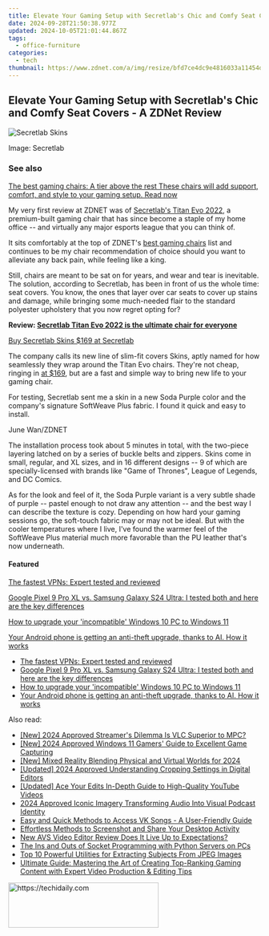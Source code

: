 ```yaml
---
title: Elevate Your Gaming Setup with Secretlab's Chic and Comfy Seat Covers - A ZDNet Review
date: 2024-09-28T21:50:38.977Z
updated: 2024-10-05T21:01:44.867Z
tags:
  - office-furniture
categories:
  - tech
thumbnail: https://www.zdnet.com/a/img/resize/bfd7ce4dc9e4816033a11454d6d302b7b583bdb3/2022/11/03/20a64c6b-8ef3-41aa-b688-6e95d1a52093/4057660-secretlab-skins.jpg?width=170&height=96&fit=crop&auto=webp
---
```


## Elevate Your Gaming Setup with Secretlab's Chic and Comfy Seat Covers - A ZDNet Review

![Secretlab Skins](https://www.zdnet.com/a/img/resize/a124e01e9a9ac20bb4dd364ebd651626f1ccba91/2022/11/03/20a64c6b-8ef3-41aa-b688-6e95d1a52093/4057660-secretlab-skins.jpg?auto=webp&width=1280)

Image: Secretlab

### See also

[The best gaming chairs: A tier above the rest These chairs will add support, comfort, and style to your gaming setup.  Read now](https://www.zdnet.com/article/best-gaming-chair/)

My very first review at ZDNET was of [Secretlab's Titan Evo 2022](https://oc.brcclx.com/t?lid=26675287&tid=zd-%5F%5FCOM%5FCLICK%5FID%5F%5F-dtp), a premium-built gaming chair that has since become a staple of my home office -- and virtually any major esports league that you can think of. 

It sits comfortably at the top of ZDNET's [best gaming chairs](https://www.zdnet.com/home-and-office/home-entertainment/best-gaming-chair/) list and continues to be my chair recommendation of choice should you want to alleviate any back pain, while feeling like a king. 

Still, chairs are meant to be sat on for years, and wear and tear is inevitable. The solution, according to Secretlab, has been in front of us the whole time: seat covers. You know, the ones that layer over car seats to cover up stains and damage, while bringing some much-needed flair to the standard polyester upholstery that you now regret opting for?

**Review: [Secretlab Titan Evo 2022 is the ultimate chair for everyone](https://www.zdnet.com/home-and-office/home-entertainment/secretlab-titan-evo-2022-series-gaming-chair-review/)**

[Buy Secretlab Skins $169 at Secretlab](https://oc.brcclx.com/t?lid=26675287&tid=zd-%5F%5FCOM%5FCLICK%5FID%5F%5F-dtp)

The company calls its new line of slim-fit covers Skins, aptly named for how seamlessly they wrap around the Titan Evo chairs. They're not cheap, ringing in [at $169](https://oc.brcclx.com/t?lid=26675287&tid=zd-%5F%5FCOM%5FCLICK%5FID%5F%5F-dtp), but are a fast and simple way to bring new life to your gaming chair.

For testing, Secretlab sent me a skin in a new Soda Purple color and the company's signature SoftWeave Plus fabric. I found it quick and easy to install.

June Wan/ZDNET

The installation process took about 5 minutes in total, with the two-piece layering latched on by a series of buckle belts and zippers. Skins come in small, regular, and XL sizes, and in 16 different designs -- 9 of which are specially-licensed with brands like "Game of Thrones", League of Legends, and DC Comics. 

As for the look and feel of it, the Soda Purple variant is a very subtle shade of purple -- pastel enough to not draw any attention -- and the best way I can describe the texture is cozy. Depending on how hard your gaming sessions go, the soft-touch fabric may or may not be ideal. But with the cooler temperatures where I live, I've found the warmer feel of the SoftWeave Plus material much more favorable than the PU leather that's now underneath. 

#### Featured

[The fastest VPNs: Expert tested and reviewed](https://www.zdnet.com/article/fastest-vpn/ "The fastest VPNs: Expert tested and reviewed")

[Google Pixel 9 Pro XL vs. Samsung Galaxy S24 Ultra: I tested both and here are the key differences](https://www.zdnet.com/article/google-pixel-9-pro-xl-vs-samsung-galaxy-s24-ultra/ "Google Pixel 9 Pro XL vs. Samsung Galaxy S24 Ultra: I tested both and here are the key differences")

[How to upgrade your 'incompatible' Windows 10 PC to Windows 11](https://www.zdnet.com/article/how-to-upgrade-your-incompatible-windows-10-pc-to-windows-11/ "How to upgrade your 'incompatible' Windows 10 PC to Windows 11")

[Your Android phone is getting an anti-theft upgrade, thanks to AI. How it works](https://www.zdnet.com/article/your-android-phone-is-getting-an-anti-theft-upgrade-thanks-to-ai-how-it-works/ "Your Android phone is getting an anti-theft upgrade, thanks to AI. How it works")

* [The fastest VPNs: Expert tested and reviewed](https://www.zdnet.com/article/fastest-vpn/ "The fastest VPNs: Expert tested and reviewed")
* [Google Pixel 9 Pro XL vs. Samsung Galaxy S24 Ultra: I tested both and here are the key differences](https://www.zdnet.com/article/google-pixel-9-pro-xl-vs-samsung-galaxy-s24-ultra/ "Google Pixel 9 Pro XL vs. Samsung Galaxy S24 Ultra: I tested both and here are the key differences")
* [How to upgrade your 'incompatible' Windows 10 PC to Windows 11](https://www.zdnet.com/article/how-to-upgrade-your-incompatible-windows-10-pc-to-windows-11/ "How to upgrade your 'incompatible' Windows 10 PC to Windows 11")
* [Your Android phone is getting an anti-theft upgrade, thanks to AI. How it works](https://www.zdnet.com/article/your-android-phone-is-getting-an-anti-theft-upgrade-thanks-to-ai-how-it-works/ "Your Android phone is getting an anti-theft upgrade, thanks to AI. How it works")

<ins class="adsbygoogle"
     style="display:block"
     data-ad-format="autorelaxed"
     data-ad-client="ca-pub-7571918770474297"
     data-ad-slot="1223367746"></ins>

<ins class="adsbygoogle"
     style="display:block"
     data-ad-client="ca-pub-7571918770474297"
     data-ad-slot="8358498916"
     data-ad-format="auto"
     data-full-width-responsive="true"></ins>

<span class="atpl-alsoreadstyle">Also read:</span>
<div><ul>
<li><a href="https://fox-hovers.techidaily.com/new-2024-approved-streamers-dilemma-is-vlc-superior-to-mpc/"><u>[New] 2024 Approved Streamer's Dilemma Is VLC Superior to MPC?</u></a></li>
<li><a href="https://video-screen-grab.techidaily.com/new-2024-approved-windows-11-gamers-guide-to-excellent-game-capturing/"><u>[New] 2024 Approved Windows 11 Gamers' Guide to Excellent Game Capturing</u></a></li>
<li><a href="https://fox-boxes.techidaily.com/new-mixed-reality-blending-physical-and-virtual-worlds-for-2024/"><u>[New] Mixed Reality Blending Physical and Virtual Worlds for 2024</u></a></li>
<li><a href="https://article-helps.techidaily.com/updated-2024-approved-understanding-cropping-settings-in-digital-editors/"><u>[Updated] 2024 Approved Understanding Cropping Settings in Digital Editors</u></a></li>
<li><a href="https://youtube-clips.techidaily.com/updated-ace-your-edits-in-depth-guide-to-high-quality-youtube-videos/"><u>[Updated] Ace Your Edits In-Depth Guide to High-Quality YouTube Videos</u></a></li>
<li><a href="https://some-techniques.techidaily.com/2024-approved-iconic-imagery-transforming-audio-into-visual-podcast-identity/"><u>2024 Approved Iconic Imagery Transforming Audio Into Visual Podcast Identity</u></a></li>
<li><a href="https://win-bits.techidaily.com/easy-and-quick-methods-to-access-vk-songs-a-user-friendly-guide/"><u>Easy and Quick Methods to Access VK Songs - A User-Friendly Guide</u></a></li>
<li><a href="https://win-bits.techidaily.com/effortless-methods-to-screenshot-and-share-your-desktop-activity/"><u>Effortless Methods to Screenshot and Share Your Desktop Activity</u></a></li>
<li><a href="https://ai-vdieo-software.techidaily.com/new-avs-video-editor-review-does-it-live-up-to-expectations/"><u>New AVS Video Editor Review Does It Live Up to Expectations?</u></a></li>
<li><a href="https://win11.techidaily.com/the-ins-and-outs-of-socket-programming-with-python-servers-on-pcs/"><u>The Ins and Outs of Socket Programming with Python Servers on PCs</u></a></li>
<li><a href="https://win-bits.techidaily.com/top-10-powerful-utilities-for-extracting-subjects-from-jpeg-images/"><u>Top 10 Powerful Utilities for Extracting Subjects From JPEG Images</u></a></li>
<li><a href="https://win-bits.techidaily.com/ultimate-guide-mastering-the-art-of-creating-top-ranking-gaming-content-with-expert-video-production-and-editing-tips/"><u>Ultimate Guide: Mastering the Art of Creating Top-Ranking Gaming Content with Expert Video Production & Editing Tips</u></a></li>
</ul></div>

<!-- affiliate ads begin -->
<a href="https://aligracehair.sjv.io/c/5597632/2115946/19272" target="_top" id="2115946">
  <img src="//a.impactradius-go.com/display-ad/19272-2115946" border="0" alt="https://techidaily.com" width="300" height="90"/>
</a>
<img height="0" width="0" src="https://aligracehair.sjv.io/i/5597632/2115946/19272" style="position:absolute;visibility:hidden;" border="0" />
<!-- affiliate ads end -->


